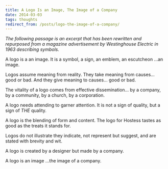 ```yaml
---
title: A Logo Is an Image, The Image of a Company
date: 2014-03-03
tags: thoughts
redirect_from: /posts/logo-the-image-of-a-company/
---
```


*The following passage is an excerpt that has been rewritten and repurposed from a magazine advertisement by Westinghouse Electric in 1963 describing symbols.*

A logo is a an image.
It is a symbol,
a sign,
an emblem,
an escutcheon
...an image.

Logos assume meaning from reality.
They take meaning from causes...
good or bad.
And they give meaning to causes...
good or bad.

The vitality of a logo
comes from effective dissemination...
by a company,
by a community,
by a church,
by a corporation.

A logo needs attending
to garner attention.
It is not a sign of quality,
but a sign of *THE* quality.

A logo is the blending
of form and content.
The logo for Hostess
tastes as good
as the treats it stands for.

Logos do not illustrate
they indicate,
not represent
but suggest,
and are stated
with brevity and wit.

A logo is created
by a designer
but made
by a company.

A logo is an image
...the image of a company.